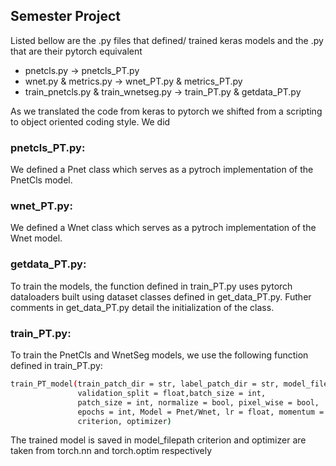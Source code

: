 ## Semester Project

Listed bellow are the .py files that defined/ trained keras models and the .py that are their pytorch equivalent

- pnetcls.py -> pnetcls_PT.py 
- wnet.py & metrics.py -> wnet_PT.py & metrics_PT.py
- train_pnetcls.py & train_wnetseg.py -> train_PT.py & getdata_PT.py

As we translated the code from keras to pytorch we shifted from a scripting to object oriented coding style. We did 

### pnetcls_PT.py: 

We defined a Pnet class which serves as a pytroch implementation of the PnetCls model.

### wnet_PT.py: 

We defined a Wnet class which serves as a pytroch implementation of the Wnet model.

### getdata_PT.py:

To train the models, the function defined in train_PT.py uses pytorch dataloaders built using dataset classes defined in get_data_PT.py. Futher comments in get_data_PT.py detail the initialization of the class.

### train_PT.py: 

To train the PnetCls and WnetSeg models, we use the following function defined in train_PT.py:
```sh
train_PT_model(train_patch_dir = str, label_patch_dir = str, model_filepath = str, 
               validation_split = float,batch_size = int, 
               patch_size = int, normalize = bool, pixel_wise = bool, 
               epochs = int, Model = Pnet/Wnet, lr = float, momentum = float,
               criterion, optimizer)
```
The trained model is saved in model_filepath
criterion and optimizer are taken from torch.nn and torch.optim respectively
